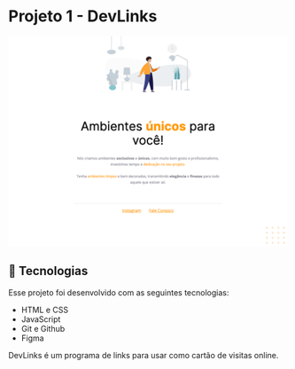 # Projeto 1 - DevLinks

![App Screenshot](./assets/landingpage.png)

## 🚀 Tecnologias

Esse projeto foi desenvolvido com as seguintes tecnologias:

- HTML e CSS
- JavaScript
- Git e Github
- Figma

DevLinks é um programa de links para usar como cartão de visitas online.
